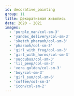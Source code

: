 ```yaml
---
id: decorative_painting
group: 11
title: Декоративная живопись
date: 2020 - 2021
images:
  - 'purple_man/col-sm-3'
  - 'yandex_delivery/col-sm-3'
  - 'sketch_pharaoh/col-sm-3'
  - 'pharaoh/col-sm-3'
  - 'girl_with_frog/col-sm-3'
  - 'girl_with_horns/col-sm-3'
  - 'succubus/col-sm-3'
  - 'lil_peep/col-sm-3'
  - 'vera_golden/col-sm-3'
  - 'boy/col-sm-3'
  - 'girl_sun/col-sm-6'
  - 'coffee/col-sm-3'
  - 'icon/col-sm-2'
---
```

